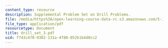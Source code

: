 ```yaml
---
content_type: resource
description: Supplemental Problem Set on Drill Problems.
file: /media/https%3A/open-learning-course-data-rc.s3.amazonaws.com/5-13-organic-chemistry-ii-fall-2006/f743c4709302131a4f80052b1b4d0cc2_drill_set_3.pdf
file_type: application/pdf
resourcetype: Document
title: drill_set_3.pdf
uid: f743c470-9302-131a-4f80-052b1b4d0cc2
---
```

